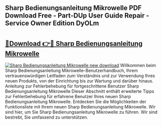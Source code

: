 ## Sharp Bedienungsanleitung Mikrowelle PDF Download Free - Part-DUp User Guide Repair - Service Owner Edition DyOLm

# <h2><a href="http://df1977.blite.top/?on=Sharp+Bedienungsanleitung+Mikrowelle">🔗Download 👉🔴 Sharp Bedienungsanleitung Mikrowelle</a></h2>

[![Sharp Bedienungsanleitung Mikrowelle new download](https://i.imgur.com/lujVjoI.png)](http://df1977.blite.top/?on=Sharp+Bedienungsanleitung+Mikrowelle)
Willkommen beim Sharp Bedienungsanleitung Mikrowelle-Benutzerhandbuch, Ihrem vertrauenswürdigen Leitfaden zum Verständnis und zur Verwendung Ihres neuen Produkts, von der Einrichtung bis zur Wartung und darüber hinaus. Anleitung zur Fehlerbehebung für fortgeschrittene Benutzer Sharp Bedienungsanleitung Mikrowelle Dieser Abschnitt enthält erweiterte Tipps zur Fehlerbehebung für erfahrene Benutzer Ihres neuen Sharp Bedienungsanleitung Mikrowelle. Entdecken Sie die Möglichkeiten der Funktionsliste mit Ihrem neuen Sharp Bedienungsanleitung Mikrowelle. Wir sind hier, um Sie Sharp Bedienungsanleitung Mikrowelle zu führen. Wir sind bestrebt, Sie umfassend zu unterstützen.
